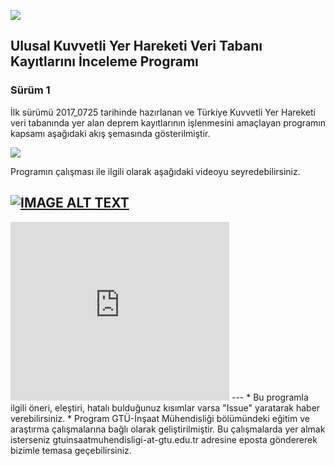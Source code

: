 ![](https://pbs.twimg.com/profile_images/793532146984116225/gv1G-BV-.jpg)

## Ulusal Kuvvetli Yer Hareketi Veri Tabanı Kayıtlarını İnceleme Programı

### Sürüm 1
İlk sürümü 2017_0725 tarihinde hazırlanan ve Türkiye Kuvvetli Yer Hareketi veri tabanında yer alan deprem kayıtlarının işlenmesini amaçlayan programın kapsamı aşağıdaki akış şemasında gösterilmiştir. 

![](https://github.com/gtuinsaat/TRKYH_Veritabani_programi-master/blob/master/Kodlar/S-r-m%201/2017_0726-GTU-SEISMOSIGNAL.png)

Programın çalışması ile ilgili olarak aşağıdaki videoyu seyredebilirsiniz. 

[![IMAGE ALT TEXT](http://img.youtube.com/vi/eGqAEPm9TQI/0.jpg)](http://www.youtube.com/watch?v=eGqAEPm9TQI "gtuinsaat")
---
<iframe src='https://gtu-my.sharepoint.com/personal/adindar_gtu_edu_tr/_layouts/15/WopiFrame.aspx?sourcedoc={726c13e5-5da1-4cf5-b0f7-9cb9888181a3}&action=embedview&wdAr=1.3333333333333333' width='350px' height='286px' frameborder='0'>This is an embedded <a target='_blank' href='https://office.com'>Microsoft Office</a> presentation, powered by <a target='_blank' href='https://office.com/webapps'>Office Online</a>.</iframe>
---
* Bu programla ilgili öneri, eleştiri, hatalı bulduğunuz kısımlar varsa "Issue" yaratarak haber verebilirsiniz. 
* Program GTÜ-İnşaat Mühendisliği bölümündeki eğitim ve araştırma çalışmalarına bağlı olarak geliştirilmiştir. Bu çalışmalarda yer almak isterseniz gtuinsaatmuhendisligi-at-gtu.edu.tr adresine eposta göndererek bizimle temasa geçebilirsiniz. 
